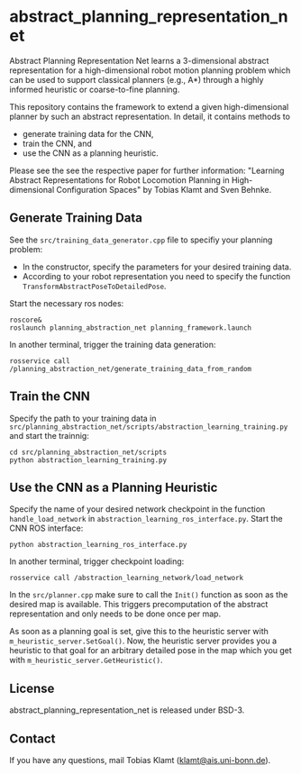 abstract_planning_representation_net
====================================

Abstract Planning Representation Net learns a 3-dimensional abstract representation for a high-dimensional robot motion planning problem which can be used to support classical planners (e.g., A*) through a highly informed heuristic or coarse-to-fine planning.

This repository contains the framework to extend a given high-dimensional planner by such an abstract representation. In detail, it contains methods to
- generate training data for the CNN,
- train the CNN, and
- use the CNN as a planning heuristic.

Please see the see the respective paper for further information:
"Learning Abstract Representations for Robot Locomotion Planning in High-dimensional Configuration Spaces" by Tobias Klamt and Sven Behnke.


Generate Training Data
----------------------
See the `src/training_data_generator.cpp` file to specifiy your planning problem:
- In the constructor, specify the parameters for your desired training data.
- According to your robot representation you need to specify the function `TransformAbstractPoseToDetailedPose`.

Start the necessary ros nodes:
```
roscore&
roslaunch planning_abstraction_net planning_framework.launch
```
In another terminal, trigger the training data generation:
```
rosservice call /planning_abstraction_net/generate_training_data_from_random
```

Train the CNN
-------------
Specify the path to your training data in `src/planning_abstraction_net/scripts/abstraction_learning_training.py` and start the trainnig:
```
cd src/planning_abstraction_net/scripts
python abstraction_learning_training.py
```

Use the CNN as a Planning Heuristic
-----------------------------------
Specify the name of your desired network checkpoint in the function `handle_load_network` in `abstraction_learning_ros_interface.py`.
Start the CNN ROS interface:
```
python abstraction_learning_ros_interface.py
```
In another terminal, trigger checkpoint loading:
```
rosservice call /abstraction_learning_network/load_network
```

In the `src/planner.cpp` make sure to call the `Init()` function as soon as the desired map is available. This triggers precomputation of the abstract representation and only needs to be done once per map. 

As soon as a planning goal is set, give this to the heuristic server with `m_heuristic_server.SetGoal()`. 
Now, the heuristic server provides you a heuristic to that goal for an arbitrary detailed pose in the map which you get with `m_heuristic_server.GetHeuristic()`.


License
-------
abstract_planning_representation_net is released under BSD-3.


Contact
-------
If you have any questions, mail Tobias Klamt (klamt@ais.uni-bonn.de).



